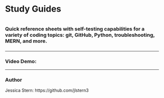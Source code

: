 <h1>Study Guides<h1>
<h3>Quick reference sheets with self-testing capabilities for a variety of coding topics: git, GitHub, Python, troubleshooting, MERN, and more.<h3>
<hr>
<h3>Video Demo:</h3>
<hr>
<h3>Author</h3>
<p>Jessica Stern: https://github.com/jlstern3</p>